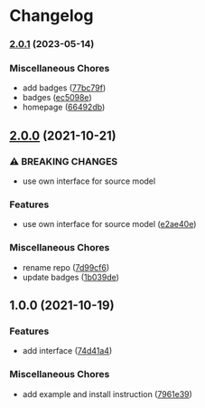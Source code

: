 # Changelog

### [2.0.1](https://www.github.com/brokeyourbike/has-source-model-laravel/compare/v2.0.0...v2.0.1) (2023-05-14)


### Miscellaneous Chores

* add badges ([77bc79f](https://www.github.com/brokeyourbike/has-source-model-laravel/commit/77bc79f1d437f1b8a5082e437a4f90cb27c0558a))
* badges ([ec5098e](https://www.github.com/brokeyourbike/has-source-model-laravel/commit/ec5098e0eab5d6975f27733434084b54addd354a))
* homepage ([66492db](https://www.github.com/brokeyourbike/has-source-model-laravel/commit/66492db9114f19df9c1cb17f19507c4e120da16c))

## [2.0.0](https://www.github.com/brokeyourbike/has-source-model-laravel/compare/v1.0.0...v2.0.0) (2021-10-21)


### ⚠ BREAKING CHANGES

* use own interface for source model

### Features

* use own interface for source model ([e2ae40e](https://www.github.com/brokeyourbike/has-source-model-laravel/commit/e2ae40ee9de0a5bfd822081e6b907162c79b087b))


### Miscellaneous Chores

* rename repo ([7d99cf6](https://www.github.com/brokeyourbike/has-source-model-laravel/commit/7d99cf6d98feb8a7244e661a5952071e710d904e))
* update badges ([1b039de](https://www.github.com/brokeyourbike/has-source-model-laravel/commit/1b039dea88335d494057d6979a684839148356d2))

## 1.0.0 (2021-10-19)


### Features

* add interface ([74d41a4](https://www.github.com/brokeyourbike/has-source-model/commit/74d41a416a28806e24b9dda0140cd3deaf5302f2))


### Miscellaneous Chores

* add example and install instruction ([7961e39](https://www.github.com/brokeyourbike/has-source-model/commit/7961e396bc073a61519925c35e57bab6d9d73ce0))
